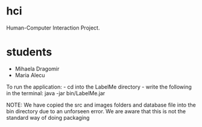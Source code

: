 # hci 
Human-Computer Interaction Project.

# students
- Mihaela Dragomir
- Maria Alecu

To run the application:
	- cd into the LabelMe directory
	- write the following in the terminal:
		java -jar bin/LabelMe.jar


NOTE: We have copied the src and images folders and database file into the bin directory due to an unforseen error. We are aware that this is not the standard way of doing packaging


